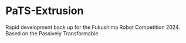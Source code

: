 # PaTS-Extrusion
Rapid development back up for the Fukushima Robot Competition 2024. Based on the Passively Transformable 
